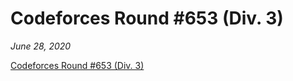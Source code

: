 <h1>Codeforces Round #653 (Div. 3)</h1>

*June 28, 2020*

[Codeforces Round #653 (Div. 3)](https://codeforces.com/contest/1374)
